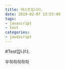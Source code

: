 ```yaml
---
title: 테스트입니다.
date: 2019-02-07 13:53:49
tags:
- javascript
- test
categories:
- javascript
---
```


#Test입니다.

우하하하하하

